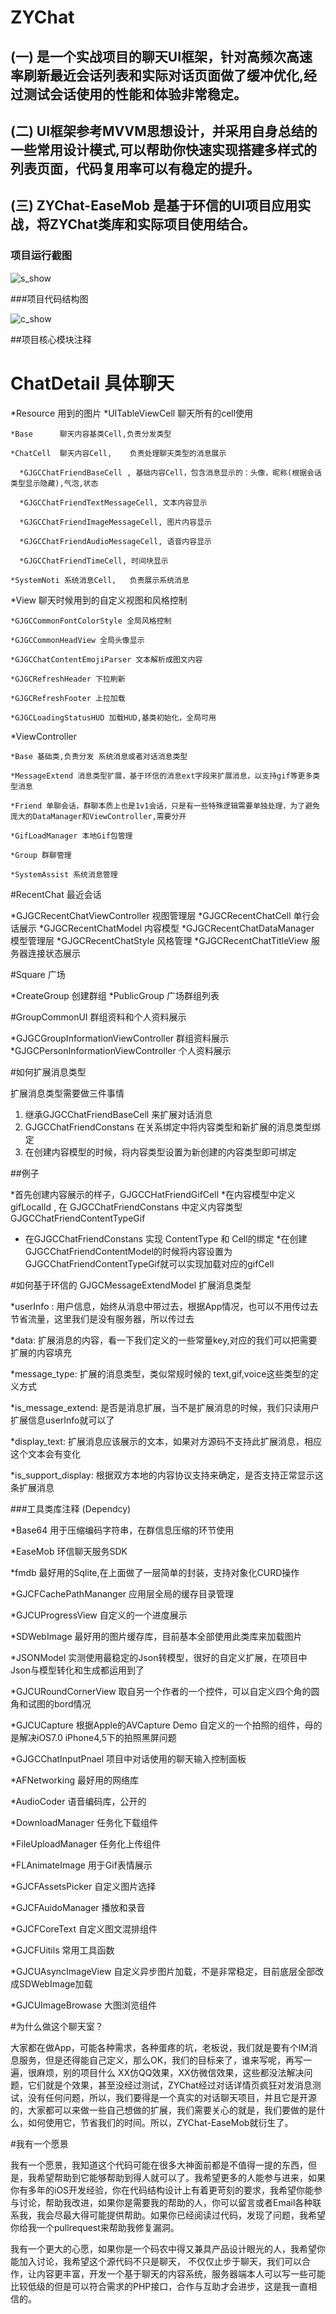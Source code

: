 # ZYChat

## (一) 是一个实战项目的聊天UI框架，针对高频次高速率刷新最近会话列表和实际对话页面做了缓冲优化,经过测试会话使用的性能和体验非常稳定。

## (二) UI框架参考MVVM思想设计，并采用自身总结的一些常用设计模式,可以帮助你快速实现搭建多样式的列表页面，代码复用率可以有稳定的提升。

## (三) ZYChat-EaseMob 是基于环信的UI项目应用实战，将ZYChat类库和实际项目使用结合。

### 项目运行截图

![s_show](https://raw.githubusercontent.com/zyprosoft/ZYChat/master/ScreenShot/s_show.png "s_show")  

###项目代码结构图

![c_show](https://raw.githubusercontent.com/zyprosoft/ZYChat/master/ScreenShot/c_show.png "c_show")  

##项目核心模块注释

# ChatDetail  具体聊天
  *Resource 用到的图片
  *UITableViewCell 聊天所有的cell使用
  
    *Base      聊天内容基类Cell,负责分发类型
    
    *ChatCell  聊天内容Cell,    负责处理聊天类型的消息展示
    
      *GJGCChatFriendBaseCell , 基础内容Cell，包含消息显示的：头像，昵称(根据会话类型显示隐藏),气泡,状态
      
      *GJGCChatFriendTextMessageCell, 文本内容显示
      
      *GJGCChatFriendImageMessageCell, 图片内容显示
      
      *GJGCChatFriendAudioMessageCell, 语音内容显示
      
      *GJGCChatFriendTimeCell, 时间块显示
      
    *SystemNoti 系统消息Cell,   负责展示系统消息
    
  *View 聊天时候用到的自定义视图和风格控制
  
    *GJGCCommonFontColorStyle 全局风格控制
    
    *GJGCCommonHeadView 全局头像显示
    
    *GJGCChatContentEmojiParser 文本解析成图文内容
    
    *GJGCRefreshHeader 下拉刷新
    
    *GJGCRefreshFooter 上拉加载
    
    *GJGCLoadingStatusHUD 加载HUD,基类初始化，全局可用
    
  *ViewController
  
    *Base 基础类,负责分发 系统消息或者对话消息类型
  
    *MessageExtend 消息类型扩展，基于环信的消息ext字段来扩展消息，以支持gif等更多类型消息
    
    *Friend 单聊会话，群聊本质上也是1v1会话，只是有一些特殊逻辑需要单独处理，为了避免庞大的DataManager和ViewController,需要分开
    
    *GifLoadManager 本地Gif包管理
    
    *Group 群聊管理
    
    *SystemAssist 系统消息管理
    
#RecentChat 最近会话

  *GJGCRecentChatViewController  视图管理层
  *GJGCRecentChatCell            单行会话展示
  *GJGCRecentChatModel           内容模型
  *GJGCRecentChatDataManager     模型管理层
  *GJGCRecentChatStyle           风格管理
  *GJGCRecentChatTitleView       服务器连接状态展示

#Square  广场

  *CreateGroup  创建群组
  *PublicGroup  广场群组列表
  
#GroupCommonUI  群组资料和个人资料展示
 
  *GJGCGroupInformationViewController 群组资料展示
  *GJGCPersonInformationViewController 个人资料展示
  

#如何扩展消息类型

 扩展消息类型需要做三件事情
 
 1. 继承GJGCChatFriendBaseCell 来扩展对话消息
 2. GJGCChatFriendConstans 在关系绑定中将内容类型和新扩展的消息类型绑定
 3. 在创建内容模型的时候，将内容类型设置为新创建的内容类型即可绑定
 
##例子

 *首先创建内容展示的样子，GJGCCHatFriendGifCell
 *在内容模型中定义        gifLocalId , 在 GJGCChatFriendConstans 中定义内容类型 GJGCChatFriendContentTypeGif
 * 在GJGCChatFriendConstans 实现 ContentType 和 Cell的绑定
 *在创建GJGCChatFriendContentModel的时候将内容设置为GJGCChatFriendContentTypeGif就可以实现加载对应的gifCell

#如何基于环信的 GJGCMessageExtendModel 扩展消息类型

 *userInfo : 用户信息，始终从消息中带过去，根据App情况，也可以不用传过去节省流量，这里我们是没有服务器，所以传过去
 
 *data:   扩展消息的内容，看一下我们定义的一些常量key,对应的我们可以把需要扩展的内容填充
 
 *message_type: 扩展的消息类型，类似常规时候的 text,gif,voice这些类型的定义方式
 
 *is_message_extend: 是否是消息扩展，当不是扩展消息的时候，我们只读用户扩展信息userInfo就可以了
 
 *display_text: 扩展消息应该展示的文本，如果对方源码不支持此扩展消息，相应这个文本会有变化
 
 *is_support_display: 根据双方本地的内容协议支持来确定，是否支持正常显示这条扩展消息
 

###工具类库注释 (Dependcy)

*Base64   用于压缩编码字符串，在群信息压缩的环节使用

*EaseMob  环信聊天服务SDK

*fmdb     最好用的Sqlite,在上面做了一层简单的封装，支持对象化CURD操作

*GJCFCachePathMananger 应用层全局的缓存目录管理

*GJCUProgressView 自定义的一个进度展示

*SDWebImage   最好用的图片缓存库，目前基本全部使用此类库来加载图片

*JSONModel    实测使用最稳定的Json转模型，很好的自定义扩展，在项目中Json与模型转化和生成都运用到了

*GJCURoundCornerView 取自另一个作者的一个控件，可以自定义四个角的圆角和试图的bord情况

*GJCUCapture  根据Apple的AVCapture Demo 自定义的一个拍照的组件，母的是解决iOS7.0 iPhone4,5下的拍照黑屏问题

*GJGCChatInputPnael  项目中对话使用的聊天输入控制面板

*AFNetworking  最好用的网络库

*AudioCoder    语音编码库，公开的

*DownloadManager 任务化下载组件

*FileUploadManager 任务化上传组件

*FLAnimateImage  用于Gif表情展示

*GJCFAssetsPicker 自定义图片选择

*GJCFAuidoManager 播放和录音

*GJCFCoreText     自定义图文混排组件

*GJCFUitils       常用工具函数

*GJCUAsyncImageView 自定义异步图片加载，不是非常稳定，目前底层全部改成SDWebImage加载

*GJCUImageBrowase 大图浏览组件


#为什么做这个聊天室？

 大家都在做App，可能各种需求，各种蛋疼的坑，老板说，我们就是要有个IM消息服务，但是还得能自己定义，那么OK，我们的目标来了，谁来写呢，再写一遍，很麻烦，别的项目什么 XX仿QQ效果，XX仿微信效果，这些都没法解决问题，它们就是个效果，甚至没经过测试，ZYChat经过对话详情页疯狂对发消息测试，没有任何问题，所以，我们要得是一个真实的对话聊天项目，并且它是开源的，大家都可以来做一些自己想做的扩展，我们需要关心的就是，我们要做的是什么，如何使用它，节省我们的时间。所以，ZYChat-EaseMob就衍生了。
 
#我有一个愿景

我有一个愿景，我知道这个代码可能在很多大神面前都是不值得一提的东西，但是，我希望帮助到它能够帮助到得人就可以了。我希望更多的人能参与进来，如果你有多年的iOS开发经验，你在代码结构设计上有着更苛刻的要求，我希望你能参与讨论，帮助我改进，如果你是需要我的帮助的人，你可以留言或者Email各种联系我，我会尽最大得可能提供帮助。如果你已经阅读过代码，发现了问题，我希望你给我一个pullrequest来帮助我修复漏洞。

我有一个更大的心愿，如果你是一个码农中得又兼具产品设计眼光的人，我希望你能加入讨论，我希望这个源代码不只是聊天， 不仅仅止步于聊天，我们可以合作，让内容更丰富，开发一个基于聊天的内容系统，服务器端本人可以写一些可能比较低级的但是可以符合需求的PHP接口，合作与互助才会进步，这是我一直相信的。
